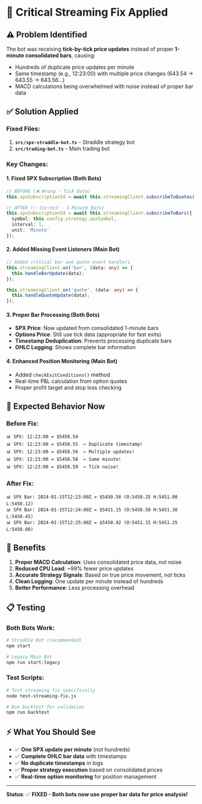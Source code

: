 # 🔧 Critical Streaming Fix Applied

## ⚠️ **Problem Identified**
The bot was receiving **tick-by-tick price updates** instead of proper **1-minute consolidated bars**, causing:
- Hundreds of duplicate price updates per minute
- Same timestamp (e.g., 12:23:00) with multiple price changes (643.54 → 643.55 → 643.56...)
- MACD calculations being overwhelmed with noise instead of proper bar data

## ✅ **Solution Applied**

### **Fixed Files:**
1. **`src/spx-straddle-bot.ts`** - Straddle strategy bot
2. **`src/trading-bot.ts`** - Main trading bot

### **Key Changes:**

#### **1. Fixed SPX Subscription (Both Bots)**
```typescript
// BEFORE (❌ Wrong - Tick Data)
this.spxSubscriptionId = await this.streamingClient.subscribeToQuotes([symbol]);

// AFTER (✅ Correct - 1-Minute Bars)  
this.spxSubscriptionId = await this.streamingClient.subscribeToBars({
  symbol: this.config.strategy.spxSymbol,
  interval: 1,
  unit: 'Minute'
});
```

#### **2. Added Missing Event Listeners (Main Bot)**
```typescript
// Added critical bar and quote event handlers
this.streamingClient.on('bar', (data: any) => {
  this.handleBarUpdate(data);
});

this.streamingClient.on('quote', (data: any) => {
  this.handleQuoteUpdate(data);
});
```

#### **3. Proper Bar Processing (Both Bots)**
- **SPX Price**: Now updated from consolidated 1-minute bars
- **Options Price**: Still use tick data (appropriate for fast exits)
- **Timestamp Deduplication**: Prevents processing duplicate bars
- **OHLC Logging**: Shows complete bar information

#### **4. Enhanced Position Monitoring (Main Bot)**
- Added `checkExitConditions()` method
- Real-time P&L calculation from option quotes
- Proper profit target and stop loss checking

## 🎯 **Expected Behavior Now**

### **Before Fix:**
```
📊 SPX: 12:23:00 = $5450.54
📊 SPX: 12:23:00 = $5450.55  ← Duplicate timestamp!
📊 SPX: 12:23:00 = $5450.56  ← Multiple updates!
📊 SPX: 12:23:00 = $5450.58  ← Same minute!
📊 SPX: 12:23:00 = $5450.59  ← Tick noise!
```

### **After Fix:**
```
📊 SPX Bar: 2024-01-15T12:23:00Z = $5450.58 (O:5450.25 H:5451.00 L:5450.12)
📊 SPX Bar: 2024-01-15T12:24:00Z = $5451.15 (O:5450.58 H:5451.30 L:5450.45)
📊 SPX Bar: 2024-01-15T12:25:00Z = $5450.92 (O:5451.15 H:5451.25 L:5450.80)
```

## 🚀 **Benefits**
1. **Proper MACD Calculation**: Uses consolidated price data, not noise
2. **Reduced CPU Load**: ~99% fewer price updates
3. **Accurate Strategy Signals**: Based on true price movement, not ticks
4. **Clean Logging**: One update per minute instead of hundreds
5. **Better Performance**: Less processing overhead

## 📋 **Testing**

### **Both Bots Work:**
```bash
# Straddle Bot (recommended)
npm start

# Legacy Main Bot  
npm run start:legacy
```

### **Test Scripts:**
```bash
# Test streaming fix specifically
node test-streaming-fix.js

# Run backtest for validation
npm run backtest
```

## ⚡ **What You Should See**
- ✅ **One SPX update per minute** (not hundreds)
- ✅ **Complete OHLC bar data** with timestamps
- ✅ **No duplicate timestamps** in logs
- ✅ **Proper strategy execution** based on consolidated prices
- ✅ **Real-time option monitoring** for position management

---

**Status**: ✅ **FIXED - Both bots now use proper bar data for price analysis!**